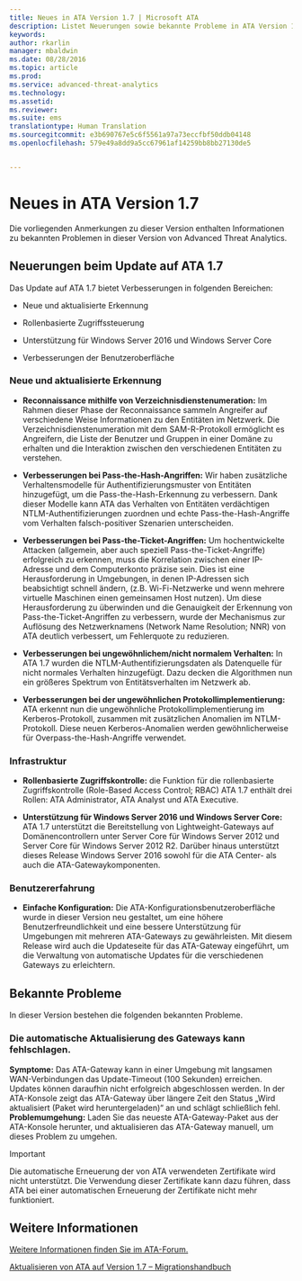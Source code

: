 ```yaml
---
title: Neues in ATA Version 1.7 | Microsoft ATA
description: Listet Neuerungen sowie bekannte Probleme in ATA Version 1.7 auf
keywords: 
author: rkarlin
manager: mbaldwin
ms.date: 08/28/2016
ms.topic: article
ms.prod: 
ms.service: advanced-threat-analytics
ms.technology: 
ms.assetid: 
ms.reviewer: 
ms.suite: ems
translationtype: Human Translation
ms.sourcegitcommit: e3b690767e5c6f5561a97a73eccfbf50ddb04148
ms.openlocfilehash: 579e49a8dd9a5cc67961af14259bb8bb27130de5


---
```


# Neues in ATA Version 1.7
Die vorliegenden Anmerkungen zu dieser Version enthalten Informationen zu bekannten Problemen in dieser Version von Advanced Threat Analytics.

## Neuerungen beim Update auf ATA 1.7
Das Update auf ATA 1.7 bietet Verbesserungen in folgenden Bereichen:

-   Neue und aktualisierte Erkennung

-   Rollenbasierte Zugriffssteuerung

-   Unterstützung für Windows Server 2016 und Windows Server Core

-   Verbesserungen der Benutzeroberfläche


### Neue und aktualisierte Erkennung


- **Reconnaissance mithilfe von Verzeichnisdienstenumeration:** Im Rahmen dieser Phase der Reconnaissance sammeln Angreifer auf verschiedene Weise Informationen zu den Entitäten im Netzwerk. Die Verzeichnisdienstenumeration mit dem SAM-R-Protokoll ermöglicht es Angreifern, die Liste der Benutzer und Gruppen in einer Domäne zu erhalten und die Interaktion zwischen den verschiedenen Entitäten zu verstehen. 

- **Verbesserungen bei Pass-the-Hash-Angriffen:** Wir haben zusätzliche Verhaltensmodelle für Authentifizierungsmuster von Entitäten hinzugefügt, um die Pass-the-Hash-Erkennung zu verbessern. Dank dieser Modelle kann ATA das Verhalten von Entitäten verdächtigen NTLM-Authentifizierungen zuordnen und echte Pass-the-Hash-Angriffe vom Verhalten falsch-positiver Szenarien unterscheiden.

- **Verbesserungen bei Pass-the-Ticket-Angriffen:** Um hochentwickelte Attacken (allgemein, aber auch speziell Pass-the-Ticket-Angriffe) erfolgreich zu erkennen, muss die Korrelation zwischen einer IP-Adresse und dem Computerkonto präzise sein. Dies ist eine Herausforderung in Umgebungen, in denen IP-Adressen sich beabsichtigt schnell ändern, (z.B. Wi-Fi-Netzwerke und wenn mehrere virtuelle Maschinen einen gemeinsamen Host nutzen). Um diese Herausforderung zu überwinden und die Genauigkeit der Erkennung von Pass-the-Ticket-Angriffen zu verbessern, wurde der Mechanismus zur Auflösung des Netzwerknamens (Network Name Resolution; NNR) von ATA deutlich verbessert, um Fehlerquote zu reduzieren.

- **Verbesserungen bei ungewöhnlichem/nicht normalem Verhalten:** In ATA 1.7 wurden die NTLM-Authentifizierungsdaten als Datenquelle für nicht normales Verhalten hinzugefügt. Dazu decken die Algorithmen nun ein größeres Spektrum von Entitätsverhalten im Netzwerk ab. 

- **Verbesserungen bei der ungewöhnlichen Protokollimplementierung:** ATA erkennt nun die ungewöhnliche Protokollimplementierung im Kerberos-Protokoll, zusammen mit zusätzlichen Anomalien im NTLM-Protokoll. Diese neuen Kerberos-Anomalien werden gewöhnlicherweise für Overpass-the-Hash-Angriffe verwendet.


### Infrastruktur

- **Rollenbasierte Zugriffskontrolle:** die Funktion für die rollenbasierte Zugriffskontrolle (Role-Based Access Control; RBAC) ATA 1.7 enthält drei Rollen: ATA Administrator, ATA Analyst und ATA Executive.

- **Unterstützung für Windows Server 2016 und Windows Server Core:** ATA 1.7 unterstützt die Bereitstellung von Lightweight-Gateways auf Domänencontrollern unter Server Core für Windows Server 2012 und Server Core für Windows Server 2012 R2. Darüber hinaus unterstützt dieses Release Windows Server 2016 sowohl für die ATA Center- als auch die ATA-Gatewaykomponenten.

### Benutzererfahrung
- **Einfache Konfiguration:** Die ATA-Konfigurationsbenutzeroberfläche wurde in dieser Version neu gestaltet, um eine höhere Benutzerfreundlichkeit und eine bessere Unterstützung für Umgebungen mit mehreren ATA-Gateways zu gewährleisten. Mit diesem Release wird auch die Updateseite für das ATA-Gateway eingeführt, um die Verwaltung von automatische Updates für die verschiedenen Gateways zu erleichtern.

## Bekannte Probleme
In dieser Version bestehen die folgenden bekannten Probleme.

### Die automatische Aktualisierung des Gateways kann fehlschlagen.
**Symptome:** Das ATA-Gateway kann in einer Umgebung mit langsamen WAN-Verbindungen das Update-Timeout (100 Sekunden) erreichen. Updates können daraufhin nicht erfolgreich abgeschlossen werden.
In der ATA-Konsole zeigt das ATA-Gateway über längere Zeit den Status „Wird aktualisiert (Paket wird heruntergeladen)“ an und schlägt schließlich fehl.
**Problemumgehung:** Laden Sie das neueste ATA-Gateway-Paket aus der ATA-Konsole herunter, und aktualisieren das ATA-Gateway manuell, um dieses Problem zu umgehen.

 > [!IMPORTANT]
 Die automatische Erneuerung der von ATA verwendeten Zertifikate wird nicht unterstützt. Die Verwendung dieser Zertifikate kann dazu führen, dass ATA bei einer automatischen Erneuerung der Zertifikate nicht mehr funktioniert. 


## Weitere Informationen
[Weitere Informationen finden Sie im ATA-Forum.](https://social.technet.microsoft.com/Forums/security/home?forum=mata)

[Aktualisieren von ATA auf Version 1.7 – Migrationshandbuch](ata-update-1.7-migration-guide.md)




<!--HONumber=Aug16_HO5-->


